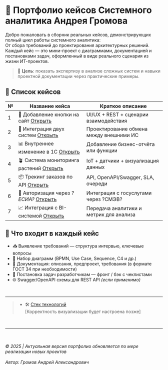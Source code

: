 # 💼 Портфолио кейсов Cистемного аналитика Андрея Громова

Добро пожаловать в сборник реальных кейсов, демонстрирующих полный цикл работы системного аналитика:
<br>От сбора требований до проектирования архитектурных решений.
<br>Каждый кейс — это мини-проект с диаграммами, документацией и постановками задач, оформленный в виде реального сценария из жизни ИТ-проектов.

> 📌 **Цель**: показать экспертизу в анализе сложных систем и навыки проектной документации через практические примеры.



## 📂 Список кейсов

| № | Название кейса                                           | Краткое описание                        |
|---|----------------------------------------------------------|-----------------------------------------|
| 1 | 🔘 Добавление кнопки на сайт [Открыть](Cases/Case-1)     | UI/UX + REST + сценарии взаимодействия  |
| 2 | 🔁 Интеграция двух систем [Открыть](Cases/Case-2)        | Проектирование обмена между внешними ИС |
| 3 | 📊 Внутреннее изменение в 1С [Открыть](Cases/Case-3)     | Добавление бизнес-отчёта или функции    |
| 4 | 🪴 Система мониторинга растений [Открыть](Cases/Case-4/) | IoT + датчики + визуализация данных     |
| 5 | 📦 Трекинг заказов по API [Открыть](Cases/Case-5/)       | API, OpenAPI/Swagger, SLA, очереди      |
| 6 | 🔐 Авторизация через _?ЕСИА?_ [Открыть](Cases/Case-6/)   | Интеграция с госуслугами через ?СМЭВ?   |
| 7 | 📈 Интеграция с BI-системой [Открыть](Cases/Case-7/)     | Передача аналитики и метрик для анализа |




## 📄 Что входит в каждый кейс

- 📥 Выявление требований — структура интервью, ключевые вопросы  
- 🧩 Набор диаграмм (BPMN, Use Case, Sequence, C4 и др.)  
- 📑 Документация: описания, предпроект, требования (в формате ГОСТ 34 при необходимости)  
- 🔧 Постановка задач разработчикам — фронт / бэк с чеклистами  
- 🌐 Swagger/OpenAPI схемы для REST API *(если применимо)*

<br>

---
<!-- Тестовая форма, будет настроена позже -->
>- 🛠 [Стек технологий](techstack.md)<br>
> [Корректность визуализации будет настроена позже]


<br>

---

<br><br>
_© 2025 | Актуальная версия портфолио обновляется по мере реализации новых проектов_
<br><br>
_Автор: Громов Андрей Александрович_


<!-- Возможные источники заданий: -->
<!-- https://pikabu.ru/story/testovyie_zadaniya_na_pozitsiyu_sistemnogo_analitika_v_kompaniyakh_ecommerce_9618572 -->
<!-- https://github.com/tassiio/rosatom_task -->
<!-- https://habr.com/ru/articles/591057/ -->
<!--  -->
<!--  -->

